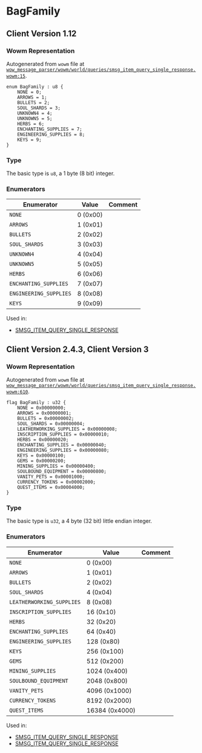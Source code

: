 # BagFamily

## Client Version 1.12

### Wowm Representation

Autogenerated from `wowm` file at [`wow_message_parser/wowm/world/queries/smsg_item_query_single_response.wowm:15`](https://github.com/gtker/wow_messages/tree/main/wow_message_parser/wowm/world/queries/smsg_item_query_single_response.wowm#L15).

```rust,ignore
enum BagFamily : u8 {
    NONE = 0;
    ARROWS = 1;
    BULLETS = 2;
    SOUL_SHARDS = 3;
    UNKNOWN4 = 4;
    UNKNOWN5 = 5;
    HERBS = 6;
    ENCHANTING_SUPPLIES = 7;
    ENGINEERING_SUPPLIES = 8;
    KEYS = 9;
}
```
### Type
The basic type is `u8`, a 1 byte (8 bit) integer.
### Enumerators
| Enumerator | Value  | Comment |
| --------- | -------- | ------- |
| `NONE` | 0 (0x00) |  |
| `ARROWS` | 1 (0x01) |  |
| `BULLETS` | 2 (0x02) |  |
| `SOUL_SHARDS` | 3 (0x03) |  |
| `UNKNOWN4` | 4 (0x04) |  |
| `UNKNOWN5` | 5 (0x05) |  |
| `HERBS` | 6 (0x06) |  |
| `ENCHANTING_SUPPLIES` | 7 (0x07) |  |
| `ENGINEERING_SUPPLIES` | 8 (0x08) |  |
| `KEYS` | 9 (0x09) |  |

Used in:
* [SMSG_ITEM_QUERY_SINGLE_RESPONSE](smsg_item_query_single_response.md)

## Client Version 2.4.3, Client Version 3

### Wowm Representation

Autogenerated from `wowm` file at [`wow_message_parser/wowm/world/queries/smsg_item_query_single_response.wowm:610`](https://github.com/gtker/wow_messages/tree/main/wow_message_parser/wowm/world/queries/smsg_item_query_single_response.wowm#L610).

```rust,ignore
flag BagFamily : u32 {
    NONE = 0x00000000;
    ARROWS = 0x00000001;
    BULLETS = 0x00000002;
    SOUL_SHARDS = 0x00000004;
    LEATHERWORKING_SUPPLIES = 0x00000008;
    INSCRIPTION_SUPPLIES = 0x00000010;
    HERBS = 0x00000020;
    ENCHANTING_SUPPLIES = 0x00000040;
    ENGINEERING_SUPPLIES = 0x00000080;
    KEYS = 0x00000100;
    GEMS = 0x00000200;
    MINING_SUPPLIES = 0x00000400;
    SOULBOUND_EQUIPMENT = 0x00000800;
    VANITY_PETS = 0x00001000;
    CURRENCY_TOKENS = 0x00002000;
    QUEST_ITEMS = 0x00004000;
}
```
### Type
The basic type is `u32`, a 4 byte (32 bit) little endian integer.
### Enumerators
| Enumerator | Value  | Comment |
| --------- | -------- | ------- |
| `NONE` | 0 (0x00) |  |
| `ARROWS` | 1 (0x01) |  |
| `BULLETS` | 2 (0x02) |  |
| `SOUL_SHARDS` | 4 (0x04) |  |
| `LEATHERWORKING_SUPPLIES` | 8 (0x08) |  |
| `INSCRIPTION_SUPPLIES` | 16 (0x10) |  |
| `HERBS` | 32 (0x20) |  |
| `ENCHANTING_SUPPLIES` | 64 (0x40) |  |
| `ENGINEERING_SUPPLIES` | 128 (0x80) |  |
| `KEYS` | 256 (0x100) |  |
| `GEMS` | 512 (0x200) |  |
| `MINING_SUPPLIES` | 1024 (0x400) |  |
| `SOULBOUND_EQUIPMENT` | 2048 (0x800) |  |
| `VANITY_PETS` | 4096 (0x1000) |  |
| `CURRENCY_TOKENS` | 8192 (0x2000) |  |
| `QUEST_ITEMS` | 16384 (0x4000) |  |

Used in:
* [SMSG_ITEM_QUERY_SINGLE_RESPONSE](smsg_item_query_single_response.md)
* [SMSG_ITEM_QUERY_SINGLE_RESPONSE](smsg_item_query_single_response.md)
